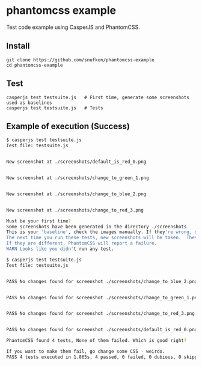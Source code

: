 # phantomcss example

Test code example using CasperJS and PhantomCSS.

## Install
    git clone https://github.com/snufkon/phantomcss-example
    cd phantomcss-example

## Test
    casperjs test testsuite.js   # First time, generate some screenshots used as baselines
    casperjs test testsuite.js   # Tests

## Example of execution (Success)

```bash
$ casperjs test testsuite.js
Test file: testsuite.js


New screenshot at ./screenshots/default_is_red_0.png


New screenshot at ./screenshots/change_to_green_1.png


New screenshot at ./screenshots/change_to_blue_2.png


New screenshot at ./screenshots/change_to_red_3.png

Must be your first time?
Some screenshots have been generated in the directory ./screenshots
This is your 'baseline', check the images manually. If they're wrong, delete the images.
The next time you run these tests, new screenshots will be taken.  These screenshots will be compared to the original.
If they are different, PhantomCSS will report a failure.
WARN Looks like you didn't run any test.

$ casperjs test testsuite.js
Test file: testsuite.js


PASS No changes found for screenshot ./screenshots/change_to_blue_2.png


PASS No changes found for screenshot ./screenshots/change_to_green_1.png


PASS No changes found for screenshot ./screenshots/change_to_red_3.png


PASS No changes found for screenshot ./screenshots/default_is_red_0.png

PhantomCSS found 4 tests, None of them failed. Which is good right?

If you want to make them fail, go change some CSS - weirdo.
PASS 4 tests executed in 1.865s, 4 passed, 0 failed, 0 dubious, 0 skipped.
```
